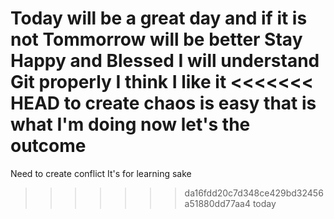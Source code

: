 Today will be a great day and if it is not
Tommorrow will be better
Stay Happy and Blessed
I will understand Git properly
I think I like it
<<<<<<< HEAD
to create chaos is easy
that is what I'm doing now
let's the outcome
=======
Need to create conflict
It's for learning sake
>>>>>>> da16fdd20c7d348ce429bd32456a51880dd77aa4
today
